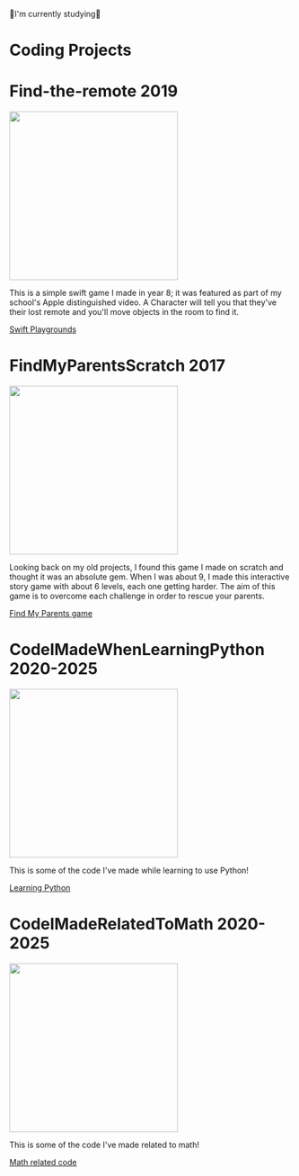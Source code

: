 
🌷I'm currently studying🌷
# Coding Projects
# Find-the-remote 2019

<img src="https://i.imgur.com/MHbJmtH.png" width="300"/>

This is a simple swift game I made in year 8; it was featured as part of my school's Apple distinguished video.
A Character will tell you that they've their lost remote and you'll move objects in the room to find it.

[Swift Playgrounds](https://github.com/carmiabela/Find-the-remote/blob/main/Find%20the%20Remote.playgroundbook.zip?raw=true)

# FindMyParentsScratch 2017
<img src="https://i.imgur.com/UH1PqtM.png" width="300"/>

Looking back on my old projects, I found this game I made on scratch and thought it was an absolute gem. When I was about 9, I made this interactive story game with about 6 levels, each one getting harder. The aim of this game is to overcome each challenge in order to rescue your parents.
 
<a href="https://scratch.mit.edu/projects/158227485/">Find My Parents game</a>


# CodeIMadeWhenLearningPython 2020-2025

<img src="https://i.imgur.com/05vJGK3.png" width="300"/>

This is some of the code I've made while learning to use Python!
 
<a href="https://github.com/carmiabela/LearningPython">Learning Python </a>

# CodeIMadeRelatedToMath 2020-2025

<img src="https://i.imgur.com/05vJGK3.png" width="300"/>

This is some of the code I've made related to math!

<a href="https://github.com/carmiabela/Math-Projects">Math related code </a>
